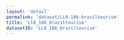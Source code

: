 ```yaml
---
layout: 'detail'
permalink: 'dataset/LL0-186-braziltourism'
title: 'Ll0_186_braziltourism'
datasetID: 'LL0_186_braziltourism'
---
```

